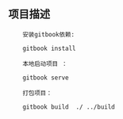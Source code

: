 <!-- 这是注释内容配置文件 -->

## 项目描述

```
    安装gitbook依赖:

    gitbook install

    本地启动项目 ：

    gitbook serve

    打包项目：

    gitbook build  ./ ../build

```